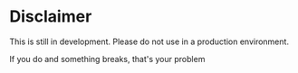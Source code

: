 # Disclaimer
This is still in development. Please do not use in a production environment.

If you do and something breaks, that's your problem